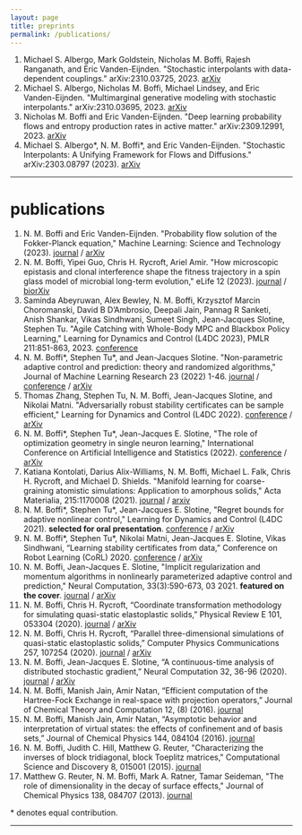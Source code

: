 ```yaml
---
layout: page
title: preprints
permalink: /publications/
---
```

1. Michael S. Albergo, Mark Goldstein, Nicholas M. Boffi, Rajesh Ranganath, and Eric Vanden-Eijnden. "Stochastic interpolants with data-dependent couplings." arXiv:2310.03725, 2023. [arXiv](https://arxiv.org/abs/2310.03725)
1. Michael S. Albergo, Nicholas M. Boffi, Michael Lindsey, and Eric Vanden-Eijnden. "Multimarginal generative modeling with stochastic interpolants." arXiv:2310.03695, 2023. [arXiv](https://arxiv.org/abs/2310.03695)
1. Nicholas M. Boffi and Eric Vanden-Eijnden. "Deep learning probability flows and entropy production rates in active matter." arXiv:2309.12991, 2023. [arXiv](https://arxiv.org/abs/2309.12991)
1. Michael S. Albergo\*, N. M. Boffi\*, and Eric Vanden-Eijnden. "Stochastic Interpolants: A Unifying Framework for Flows and Diffusions." arXiv:2303.08797 (2023). [arXiv](https://arxiv.org/abs/2303.08797)


---
# publications
1. N. M. Boffi and Eric Vanden-Eijnden. "Probability flow solution of the Fokker-Planck equation," Machine Learning: Science and Technology (2023). [journal](https://iopscience.iop.org/article/10.1088/2632-2153/ace2aa/meta) / [arXiv](https://arxiv.org/abs/2206.04642)
1. N. M. Boffi, Yipei Guo, Chris H. Rycroft, Ariel Amir. "How microscopic epistasis and clonal interference shape the fitness trajectory in a spin glass model of microbial long-term evolution," eLife 12 (2023). [journal](https://elifesciences.org/reviewed-preprints/87895) / [biorXiv](https://www.biorxiv.org/content/10.1101/2023.01.16.524306v1)
1. Saminda Abeyruwan, Alex Bewley, N. M. Boffi, Krzysztof Marcin Choromanski, David B D’Ambrosio, Deepali Jain, Pannag R Sanketi, Anish Shankar, Vikas Sindhwani, Sumeet Singh, Jean-Jacques Slotine, Stephen Tu. "Agile Catching with Whole-Body MPC and Blackbox Policy Learning," Learning for Dynamics and Control (L4DC 2023), PMLR 211:851-863, 2023. [conference](https://proceedings.mlr.press/v211/abeyruwan23a.html)
1. N. M. Boffi\*, Stephen Tu\*, and Jean-Jacques Slotine. "Non-parametric adaptive control and prediction: theory and randomized algorithms," Journal of Machine Learning Research 23 (2022) 1-46. [journal](https://www.jmlr.org/papers/volume23/22-0022/22-0022.pdf) / [conference](https://ieeexplore.ieee.org/abstract/document/9682907/) / [arXiv](https://arxiv.org/abs/2106.03589)
1. Thomas Zhang, Stephen Tu, N. M. Boffi, Jean-Jacques Slotine, and Nikolai Matni. "Adversarially robust stability certificates can be sample efficient," Learning for Dynamics and Control (L4DC 2022). [conference](https://proceedings.mlr.press/v168/zhang22a.html) / [arXiv](https://arxiv.org/abs/2112.10690)
1. N. M. Boffi\*, Stephen Tu\*, Jean-Jacques E. Slotine, "The role of optimization geometry in single neuron learning," International Conference on Artificial Intelligence and Statistics (2022). [conference](https://proceedings.mlr.press/v151/boffi22a.html) / [arXiv](https://arxiv.org/abs/2006.08575)
1. Katiana Kontolati, Darius Alix-Williams, N. M. Boffi, Michael L. Falk, Chris H. Rycroft, and Michael D. Shields. "Manifold learning for coarse-graining atomistic simulations: Application to amorphous solids," Acta Materialia, 215:1170008 (2021). [journal](https://www.sciencedirect.com/science/article/pii/S1359645421003888?casa_token=XTA7UrT9sm4AAAAA:vhoCkbtfgmyMECwOase6qvdob-mNXydktT7sRGMu79eskMPmlFF05yOt-b6jBbDnC2XboPP0ww) / [arxiv](https://arxiv.org/abs/2103.00779)
1. N. M. Boffi\*, Stephen Tu\*, Jean-Jacques E. Slotine, "Regret bounds for adaptive nonlinear control," Learning for Dynamics and Control (L4DC 2021). **selected for oral presentation**. [conference](https://proceedings.mlr.press/v144/boffi21a.html) / [arXiv](https://arxiv.org/abs/2011.13101)
1. N. M. Boffi\*, Stephen Tu\*, Nikolai Matni, Jean-Jacques E. Slotine, Vikas Sindhwani, “Learning stability certificates from data,” Conference on Robot Learning (CoRL) 2020. [conference](https://corlconf.github.io/paper_290/) / [arXiv](https://arxiv.org/abs/2008.05952)
1. N. M. Boffi, Jean-Jacques E. Slotine, "Implicit regularization and momentum algorithms in nonlinearly parameterized adaptive control and prediction," Neural Computation, 33(3):590-673, 03 2021. **featured on the cover**. [journal](https://direct.mit.edu/neco/article-abstract/33/3/590/97492/Implicit-Regularization-and-Momentum-Algorithms-in?redirectedFrom=fulltext) / [arXiv](https://arxiv.org/abs/1912.13154)
1. N. M. Boffi, Chris H. Rycroft, “Coordinate transformation methodology for simulating quasi-static elastoplastic solids,” Physical Review E 101, 053304 (2020). [journal](https://journals.aps.org/pre/abstract/10.1103/PhysRevE.101.053304) / [arXiv](https://arxiv.org/abs/1904.04145)
1. N. M. Boffi, Chris H. Rycroft, “Parallel three-dimensional simulations of quasi-static elastoplastic solids,” Computer Physics Communications 257, 107254 (2020). [journal](https://www.sciencedirect.com/science/article/pii/S0010465520300795?via%3Dihub) / [arXiv](https://arxiv.org/abs/1904.03808)
1. N. M. Boffi, Jean-Jacques E. Slotine, “A continuous-time analysis of distributed stochastic gradient,” Neural Computation 32, 36-96 (2020). [journal](https://www.mitpressjournals.org/doi/abs/10.1162/neco_a_01248) / [arXiv](https://arxiv.org/abs/1812.10995)
1.  N. M. Boffi, Manish Jain, Amir Natan, “Efficient computation of the Hartree-Fock Exchange in real-space with projection operators,” Journal of Chemical Theory and Computation 12, (8) (2016). [journal](https://pubs.acs.org/doi/full/10.1021/acs.jctc.6b00376)
1.  N. M. Boffi, Manish Jain, Amir Natan, “Asymptotic behavior and interpretation of virtual states: the effects of confinement and of basis sets,” Journal of Chemical Physics 144, 084104 (2016). [journal](https://aip.scitation.org/doi/abs/10.1063/1.4942187?journalCode=jcp)
1. N. M. Boffi, Judith C. Hill, Matthew G. Reuter, "Characterizing the inverses of block tridiagonal, block Toeplitz matrices," Computational Science and Discovery 8, 015001 (2015). [journal](https://iopscience.iop.org/article/10.1088/1749-4680/8/1/015001)
1. Matthew G. Reuter, N. M. Boffi, Mark A. Ratner, Tamar Seideman, "The role of dimensionality in the decay of surface effects," Journal of Chemical Physics 138, 084707 (2013). [journal](https://aip.scitation.org/doi/10.1063/1.4792643)

\* denotes equal contribution.

---

